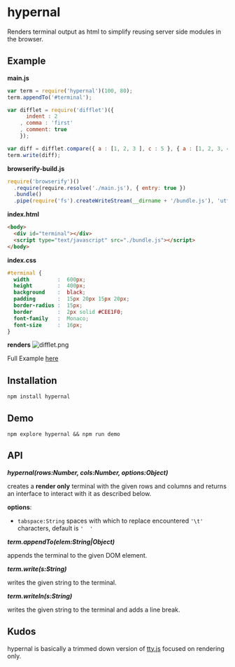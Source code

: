 # hypernal

Renders terminal output as html to simplify reusing server side modules in the browser.

## Example

**main.js**
```js
var term = require('hypernal')(100, 80);
term.appendTo('#terminal');

var difflet = require('difflet')({
      indent : 2 
    , comma : 'first'
    , comment: true
    });

var diff = difflet.compare({ a : [1, 2, 3 ], c : 5 }, { a : [1, 2, 3, 4 ], b : 4 });
term.write(diff);
```

**browserify-build.js**
```js
require('browserify')()
  .require(require.resolve('./main.js'), { entry: true })
  .bundle()
  .pipe(require('fs').createWriteStream(__dirname + '/bundle.js'), 'utf-8');
```

**index.html**
```html
<body>
  <div id="terminal"></div>
  <script type="text/javascript" src="./bundle.js"></script>
</body>
```

**index.css**
```css
#terminal {
  width         :  600px;
  height        :  400px;
  background    :  black;
  padding       :  15px 20px 15px 20px;
  border-radius :  15px;
  border        :  2px solid #CEE1F0;
  font-family   :  Monaco;
  font-size     :  16px;
}
```

**renders**
![difflet.png](https://github.com/thlorenz/hypernal/raw/master/assets/difflet.png)

Full Example [here](https://github.com/thlorenz/hypernal/tree/master/example)

## Installation

    npm install hypernal

## Demo

    npm explore hypernal && npm run demo

## API

***hypernal(rows:Number, cols:Number, options:Object)***

creates a **render only** terminal with the given rows and columns and returns an interface to interact with it as described below.

**options**:
- `tabspace:String` spaces with which to replace encountered `'\t'` characters, default is `'  '`

***term.appendTo(elem:String|Object)***

appends the terminal to the given DOM element.

***term.write(s:String)***

writes the given string to the terminal.

***term.writeln(s:String)***

writes the given string to the terminal and adds a line break.

## Kudos

hypernal is basically a trimmed down version of [tty.js](https://github.com/chjj/tty.js/) focused on rendering only.
